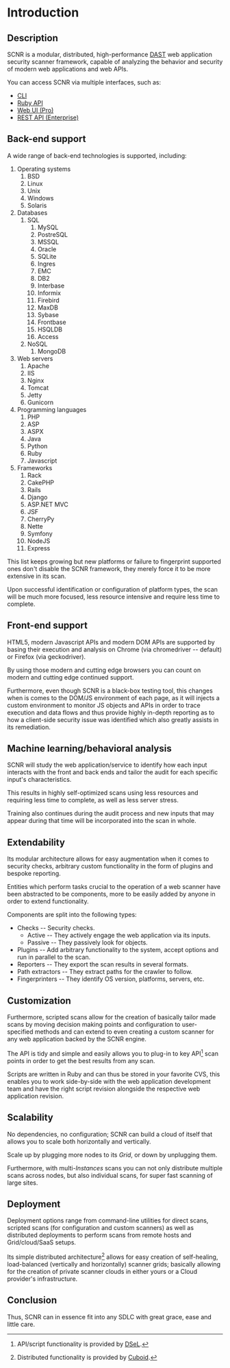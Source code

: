 # Introduction

## Description

SCNR is a modular, distributed, high-performance 
[DAST](https://en.wikipedia.org/wiki/Dynamic_application_security_testing) web
application security scanner framework, capable of analyzing the behavior and
security of modern web applications and web APIs.

You can access SCNR via multiple interfaces, such as:

* [CLI](./interfaces/cli.md)
* [Ruby API](./interfaces/ruby-api/index.md)
* [Web UI (Pro)](./interfaces/web/index.md)
* [REST API (Enterprise)](./interfaces/rest-api/index.md)

## Back-end support

A wide range of back-end technologies is supported, including:

1. Operating systems
   1. BSD
   2. Linux
   3. Unix
   4. Windows
   5. Solaris
2. Databases
   1. SQL
      1. MySQL
      2. PostreSQL
      3. MSSQL
      4. Oracle
      5. SQLite
      6. Ingres
      7. EMC
      8. DB2
      9. Interbase
      10. Informix
      11. Firebird
      12. MaxDB
      13. Sybase
      14. Frontbase
      15. HSQLDB
      16. Access
   2. NoSQL
      1. MongoDB
3. Web servers
   1. Apache
   2. IIS
   3. Nginx
   4. Tomcat
   5. Jetty
   6. Gunicorn
4. Programming languages
   1. PHP
   2. ASP
   3. ASPX
   4. Java
   5. Python
   6. Ruby
   7. Javascript
5. Frameworks
   1. Rack
   2. CakePHP
   3. Rails
   4. Django
   5. ASP.NET MVC
   6. JSF
   7. CherryPy
   8. Nette
   9. Symfony
   10. NodeJS
   11. Express

This list keeps growing but new platforms or failure to fingerprint supported 
ones don't disable the SCNR framework, they merely force it to be more extensive in its scan.

Upon successful identification or configuration of platform types, the scan will 
be much more focused, less resource intensive and require less time to complete.

## Front-end support

HTML5, modern Javascript APIs and modern DOM APIs are supported by basing their
execution and analysis on Chrome (via chromedriver -- default) or Firefox (via geckodriver).

By using those modern and cutting edge browsers you can count on modern and cutting
edge continued support.

Furthermore, even though SCNR is a black-box testing tool, this changes when is 
comes to the DOM/JS environment of each page, as it will injects a custom environment
to monitor JS objects and APIs in order to trace execution and data flows and thus 
provide highly in-depth reporting as to how a client-side security issue was 
identified which also greatly assists in its remediation.

## Machine learning/behavioral analysis

SCNR will study the web application/service to identify how each input interacts
with the front and back ends and tailor the audit for each specific input's characteristics.

This results in highly self-optimized scans using less resources and requiring
less time to complete, as well as less server stress.

Training also continues during the audit process and new inputs that may appear
during that time will be incorporated into the scan in whole.

## Extendability

Its modular architecture allows for easy augmentation when it comes to security checks,
arbitrary custom functionality in the form of plugins and bespoke reporting.

Entities which perform tasks crucial to the operation of a web scanner have
been abstracted to be components, more to be easily added by anyone in order to
extend functionality.

Components are split into the following types:

* Checks -- Security checks.
  * Active -- They actively engage the web application via its inputs.
  * Passive -- They passively look for objects.
* Plugins -- Add arbitrary functionality to the system, accept options and run in parallel to the scan.
* Reporters -- They export the scan results in several formats.
* Path extractors -- They extract paths for the crawler to follow.
* Fingerprinters -- They identify OS version, platforms, servers, etc.

## Customization

Furthermore, scripted scans allow for the creation of basically tailor made
scans by moving decision making points and configuration to user-specified
methods and can extend to even creating a custom scanner for any web application
backed by the SCNR engine.

The API is tidy and simple and easily allows you to plug-in to key API[^dsel] scan points
in order to get the best results from any scan.

Scripts are written in Ruby and can thus be stored in your favorite CVS, this
enables you to work side-by-side with the web application development team and
have the right script revision alongside the respective web application revision.

## Scalability

No dependencies, no configuration; SCNR can build a cloud of itself that allows
you to scale both horizontally and vertically.

Scale up by plugging more nodes to its _Grid_, or down by unplugging them.

Furthermore, with multi-_Instances_ scans you can not only distribute multiple 
scans across nodes, but also individual scans, for super fast scanning of large sites.

## Deployment

Deployment options range from command-line utilities for direct scans, 
scripted scans (for configuration and custom scanners) as well as distributed 
deployments to perform scans from remote hosts and Grid/cloud/SaaS setups.

Its simple distributed architecture[^cuboid] allows for easy creation of self-healing,
load-balanced (vertically and horizontally) scanner grids; basically allowing for
the creation of private scanner clouds in either yours or a Cloud provider's infrastructure.

## Conclusion

Thus, SCNR can in essence fit into any SDLC with great grace, ease and little care.

[^dsel]: API/script functionality is provided by [DSeL](https://github.com/qadron/DSeL).

[^cuboid]: Distributed functionality is provided by [Cuboid](https://github.com/qadron/cuboid).
